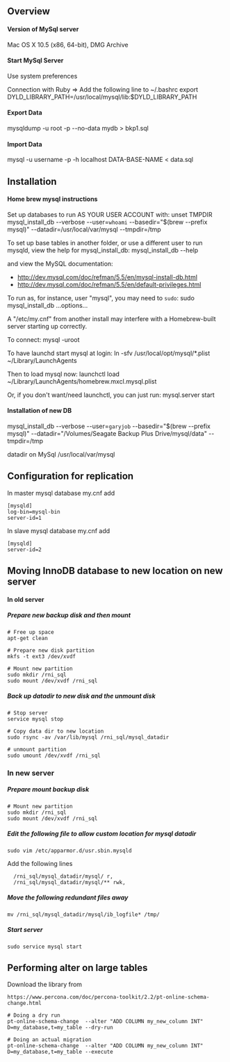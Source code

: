 ## Overview 

#### Version of MySql server 
Mac OS X 10.5 (x86, 64-bit), DMG Archive

#### Start MySql Server
Use system preferences

Connection with Ruby => Add the following line to ~/.bashrc
  export DYLD_LIBRARY_PATH=/usr/local/mysql/lib:$DYLD_LIBRARY_PATH

#### Export Data
mysqldump -u root -p --no-data mydb > bkp1.sql

#### Import Data
mysql -u username -p -h localhost DATA-BASE-NAME < data.sql

## Installation
#### Home brew mysql instructions
Set up databases to run AS YOUR USER ACCOUNT with:
    unset TMPDIR
    mysql_install_db --verbose --user=`whoami` --basedir="$(brew --prefix mysql)" --datadir=/usr/local/var/mysql --tmpdir=/tmp

To set up base tables in another folder, or use a different user to run
mysqld, view the help for mysql_install_db:
    mysql_install_db --help

and view the MySQL documentation:
  * http://dev.mysql.com/doc/refman/5.5/en/mysql-install-db.html
  * http://dev.mysql.com/doc/refman/5.5/en/default-privileges.html

To run as, for instance, user "mysql", you may need to `sudo`:
    sudo mysql_install_db ...options...

A "/etc/my.cnf" from another install may interfere with a Homebrew-built
server starting up correctly.

To connect:
    mysql -uroot

To have launchd start mysql at login:
    ln -sfv /usr/local/opt/mysql/*.plist ~/Library/LaunchAgents

Then to load mysql now:
    launchctl load ~/Library/LaunchAgents/homebrew.mxcl.mysql.plist

Or, if you don't want/need launchctl, you can just run:
    mysql.server start

#### Installation of new DB
mysql_install_db --verbose --user=`garyjob` --basedir="$(brew --prefix mysql)" --datadir="/Volumes/Seagate Backup Plus Drive/mysql/data" --tmpdir=/tmp

datadir on MySql 
/usr/local/var/mysql

## Configuration for replication

In master mysql database my.cnf add

```console
[mysqld]
log-bin=mysql-bin
server-id=1
```

In slave mysql database my.cnf add
```console
[mysqld]
server-id=2
```


## Moving InnoDB database to new location on new server

#### In old server

##### Prepare new backup disk and then mount
```
# Free up space
apt-get clean

# Prepare new disk partition
mkfs -t ext3 /dev/xvdf

# Mount new partition
sudo mkdir /rni_sql
sudo mount /dev/xvdf /rni_sql
```

##### Back up datadir to new disk and the unmount disk
```
# Stop server
service mysql stop

# Copy data dir to new location
sudo rsync -av /var/lib/mysql /rni_sql/mysql_datadir

# unmount partition
sudo umount /dev/xvdf /rni_sql
```

### In new server

##### Prepare mount backup disk
```
# Mount new partition
sudo mkdir /rni_sql
sudo mount /dev/xvdf /rni_sql

```

##### Edit the following file to allow custom location for mysql datadir
```
sudo vim /etc/apparmor.d/usr.sbin.mysqld
```

Add the following lines
```
  /rni_sql/mysql_datadir/mysql/ r,
  /rni_sql/mysql_datadir/mysql/** rwk,
```

##### Move the following redundant files away
```
mv /rni_sql/mysql_datadir/mysql/ib_logfile* /tmp/
```

##### Start server
```
sudo service mysql start
```

## Performing alter on large tables

Download the library from
```
https://www.percona.com/doc/percona-toolkit/2.2/pt-online-schema-change.html
```

```
# Doing a dry run
pt-online-schema-change  --alter "ADD COLUMN my_new_column INT" D=my_database,t=my_table --dry-run

# Doing an actual migration
pt-online-schema-change  --alter "ADD COLUMN my_new_column INT" D=my_database,t=my_table --execute
```